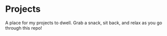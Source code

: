 # Projects
A place for my projects to dwell. Grab a snack, sit back, and relax as you go through this repo!
